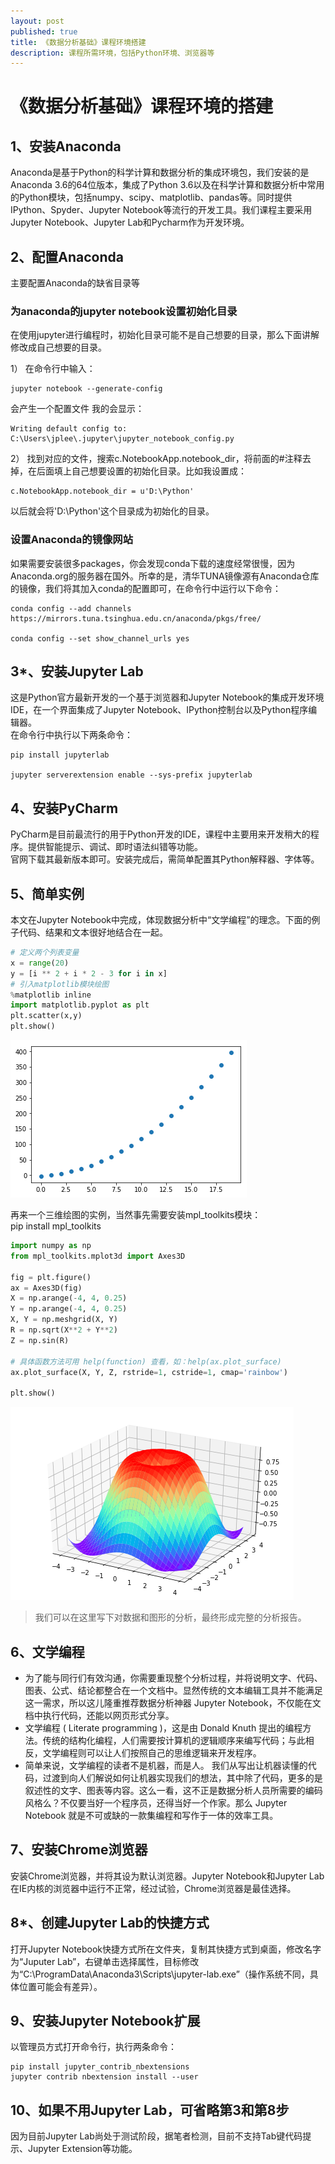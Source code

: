 ```yaml
---
layout: post
published: true
title: 《数据分析基础》课程环境搭建
description: 课程所需环境，包括Python环境、浏览器等
---  
```


# 《数据分析基础》课程环境的搭建
## 1、安装Anaconda
Anaconda是基于Python的科学计算和数据分析的集成环境包，我们安装的是Anaconda 3.6的64位版本，集成了Python 3.6以及在科学计算和数据分析中常用的Python模块，包括numpy、scipy、matplotlib、pandas等。同时提供IPython、Spyder、Jupyter Notebook等流行的开发工具。我们课程主要采用Jupyter Notebook、Jupyter Lab和Pycharm作为开发环境。

## 2、配置Anaconda
主要配置Anaconda的缺省目录等
### 为anaconda的jupyter notebook设置初始化目录 
在使用jupyter进行编程时，初始化目录可能不是自己想要的目录，那么下面讲解修改成自己想要的目录。

1） 在命令行中输入：
```
jupyter notebook --generate-config
```
会产生一个配置文件
我的会显示：
```
Writing default config to: C:\Users\jplee\.jupyter\jupyter_notebook_config.py
```
 

2） 找到对应的文件，搜索c.NotebookApp.notebook_dir，将前面的#注释去掉，在后面填上自己想要设置的初始化目录。比如我设置成：
```
c.NotebookApp.notebook_dir = u'D:\Python'
```
以后就会将'D:\Python'这个目录成为初始化的目录。 

### 设置Anaconda的镜像网站
如果需要安装很多packages，你会发现conda下载的速度经常很慢，因为Anaconda.org的服务器在国外。所幸的是，清华TUNA镜像源有Anaconda仓库的镜像，我们将其加入conda的配置即可，在命令行中运行以下命令：  
```
conda config --add channels https://mirrors.tuna.tsinghua.edu.cn/anaconda/pkgs/free/

conda config --set show_channel_urls yes
```

## 3*、安装Jupyter Lab
这是Python官方最新开发的一个基于浏览器和Jupyter Notebook的集成开发环境IDE，在一个界面集成了Jupyter Notebook、IPython控制台以及Python程序编辑器。  
在命令行中执行以下两条命令：
```  
pip install jupyterlab

jupyter serverextension enable --sys-prefix jupyterlab
```

## 4、安装PyCharm
PyCharm是目前最流行的用于Python开发的IDE，课程中主要用来开发稍大的程序。提供智能提示、调试、即时语法纠错等功能。  
官网下载其最新版本即可。安装完成后，需简单配置其Python解释器、字体等。

## 5、简单实例
本文在Jupyter Notebook中完成，体现数据分析中“文学编程”的理念。下面的例子代码、结果和文本很好地结合在一起。


```python
# 定义两个列表变量
x = range(20)
y = [i ** 2 + i * 2 - 3 for i in x]
# 引入matplotlib模块绘图
%matplotlib inline
import matplotlib.pyplot as plt
plt.scatter(x,y)
plt.show()
```


![png](/images/output_5_0.png)


再来一个三维绘图的实例，当然事先需要安装mpl_toolkits模块：  
pip install mpl_toolkits


```python
import numpy as np
from mpl_toolkits.mplot3d import Axes3D

fig = plt.figure()
ax = Axes3D(fig)
X = np.arange(-4, 4, 0.25)
Y = np.arange(-4, 4, 0.25)
X, Y = np.meshgrid(X, Y)
R = np.sqrt(X**2 + Y**2)
Z = np.sin(R)

# 具体函数方法可用 help(function) 查看，如：help(ax.plot_surface)
ax.plot_surface(X, Y, Z, rstride=1, cstride=1, cmap='rainbow')

plt.show()
```


![png](/images/output_7_0.png)


> 我们可以在这里写下对数据和图形的分析，最终形成完整的分析报告。

## 6、文学编程
- 为了能与同行们有效沟通，你需要重现整个分析过程，并将说明文字、代码、图表、公式、结论都整合在一个文档中。显然传统的文本编辑工具并不能满足这一需求，所以这儿隆重推荐数据分析神器 Jupyter Notebook，不仅能在文档中执行代码，还能以网页形式分享。  
- 文学编程 ( Literate programming )，这是由 Donald Knuth 提出的编程方法。传统的结构化编程，人们需要按计算机的逻辑顺序来编写代码；与此相反，文学编程则可以让人们按照自己的思维逻辑来开发程序。  
- 简单来说，文学编程的读者不是机器，而是人。 我们从写出让机器读懂的代码，过渡到向人们解说如何让机器实现我们的想法，其中除了代码，更多的是叙述性的文字、图表等内容。这么一看，这不正是数据分析人员所需要的编码风格么？不仅要当好一个程序员，还得当好一个作家。那么 Jupyter Notebook 就是不可或缺的一款集编程和写作于一体的效率工具。

## 7、安装Chrome浏览器
安装Chrome浏览器，并将其设为默认浏览器。Jupyter Notebook和Jupyter Lab在IE内核的浏览器中运行不正常，经过试验，Chrome浏览器是最佳选择。

## 8*、创建Jupyter Lab的快捷方式
打开Jupyter Notebook快捷方式所在文件夹，复制其快捷方式到桌面，修改名字为“Juputer Lab”，右键单击选择属性，目标修改为“C:\ProgramData\Anaconda3\Scripts\jupyter-lab.exe”（操作系统不同，具体位置可能会有差异）。

## 9、安装Jupyter Notebook扩展
以管理员方式打开命令行，执行两条命令：
```  
pip install jupyter_contrib_nbextensions  
jupyter contrib nbextension install --user  
```

## 10、如果不用Jupyter Lab，可省略第3和第8步
因为目前Jupyter Lab尚处于测试阶段，据笔者检测，目前不支持Tab键代码提示、Jupyter Extension等功能。

